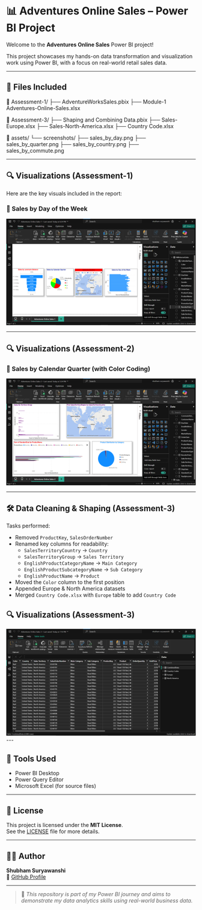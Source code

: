 # 📊 Adventures Online Sales – Power BI Project

Welcome to the **Adventures Online Sales** Power BI project!

This project showcases my hands-on data transformation and visualization work using Power BI, with a focus on real-world retail sales data. 

---

## 📂 Files Included

📁 Assessment-1/
├── AdventureWorksSales.pbix
├── Module-1 Adventures-Online-Sales.xlsx

📁 Assessment-3/
├── Shaping and Combining Data.pbix
├── Sales-Europe.xlsx
├── Sales-North-America.xlsx
├── Country Code.xlsx

📁 assets/
└── screenshots/
├── sales_by_day.png
├── sales_by_quarter.png
├── sales_by_country.png
├── sales_by_commute.png



---

## 🔍 Visualizations (Assessment-1)

Here are the key visuals included in the report:

### 📅 Sales by Day of the Week
<img src="Assignment - 1\Adventures Online Sales-1.png " width="700"/>

---
## 🔍 Visualizations (Assessment-2)

### 📆 Sales by Calendar Quarter (with Color Coding)
<img src="Assignment - 2\Adventures Online Sales-2.png  " width="700"/>

---

## 🛠 Data Cleaning & Shaping (Assessment-3)

Tasks performed:

- Removed `ProductKey`, `SalesOrderNumber`
- Renamed key columns for readability:
  - `SalesTerritoryCountry` → `Country`
  - `SalesTerritoryGroup` → `Sales Territory`
  - `EnglishProductCategoryName` → `Main Category`
  - `EnglishProductSubcategoryName` → `Sub Category`
  - `EnglishProductName` → `Product`
- Moved the `Color` column to the first position
- Appended Europe & North America datasets
- Merged `Country Code.xlsx` with `Europe` table to add `Country Code`

## 🔍 Visualizations (Assessment-3)
<img src="Assignment - 3\Adventures Online Sales-3.png  " width="700"/>
---

## 💼 Tools Used

- Power BI Desktop
- Power Query Editor
- Microsoft Excel (for source files)

---

## 📜 License

This project is licensed under the **MIT License**.  
See the [LICENSE](LICENSE) file for more details.

---

## 🙋‍♂️ Author

**Shubham Suryawanshi**  
🔗 [GitHub Profile](https://github.com/shubhamSuryawanshi221)  
 

---

> 📌 *This repository is part of my Power BI journey and aims to demonstrate my data analytics skills using real-world business data.*
